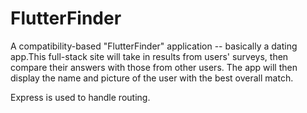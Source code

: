 # FlutterFinder

A compatibility-based "FlutterFinder" application -- basically a dating app.This full-stack site will take in results from users' surveys, then compare their answers with those from other users. The app will then display the name and picture of the user with the best overall match.

Express is used to handle routing. 